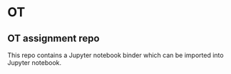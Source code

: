 # OT
## OT assignment repo

This repo contains a Jupyter notebook binder which can be imported into Jupyter notebook.


